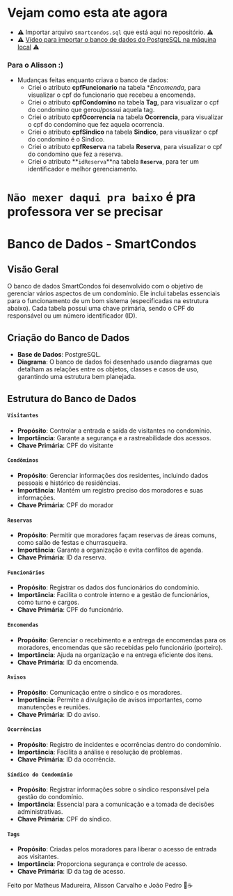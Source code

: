 # Vejam como esta ate agora
- ⚠️ Importar arquivo `smartcondos.sql` que está aqui no repositório. ⚠️
- ⚠️ [Vídeo para importar o banco de dados do PostgreSQL na máquina local](https://www.youtube.com/watch?v=ijB_YZNrv4E) ⚠️

### Para o Alisson :)
- Mudanças feitas enquanto criava o banco de dados:
	- Criei o atributo **cpfFuncionario** na tabela **Encomenda*, para visualizar o cpf do funcionario que recebeu a encomenda.
	- Criei o atributo **cpfCondomino** na tabela **Tag**, para visualizar o cpf do condomino que gerou/possui aquela tag.
	- Criei o atributo **cpfOcorrencia** na tabela **Ocorrencia**, para visualizar o cpf do condomino que fez aquela ocorrencia.
	- Criei o atributo **cpfSindico** na tabela **Sindico**, para visualizar o cpf do condomino é o Sindico.
	- Criei o atributo **cpfReserva** na tabela **Reserva**, para visualizar o cpf do condomino que fez a reserva.
	- Criei o atributo **`idReserva`**na tabela **`Reserva`**, para ter um identificador e melhor gerenciamento.


# `Não mexer daqui pra baixo` é pra professora ver se precisar

# Banco de Dados - SmartCondos

## Visão Geral
O banco de dados SmartCondos foi desenvolvido com o objetivo de gerenciar vários aspectos de um condomínio. Ele inclui tabelas essenciais para o funcionamento de um bom sistema (especificadas na estrutura abaixo). Cada tabela possui uma chave primária, sendo o CPF do responsável ou um número identificador (ID).

## Criação do Banco de Dados
- **Base de Dados**: PostgreSQL.
- **Diagrama**: O banco de dados foi desenhado usando diagramas que detalham as relações entre os objetos, classes e casos de uso, garantindo uma estrutura bem planejada.

## Estrutura do Banco de Dados
#### `Visitantes`
- **Propósito**: Controlar a entrada e saída de visitantes no condomínio.
- **Importância**: Garante a segurança e a rastreabilidade dos acessos.
- **Chave Primária**: CPF do visitante

#### `Condôminos`
- **Propósito**: Gerenciar informações dos residentes, incluindo dados pessoais e histórico de residências.
- **Importância**: Mantém um registro preciso dos moradores e suas informações.
- **Chave Primária**: CPF do morador

#### `Reservas`
- **Propósito**: Permitir que moradores façam reservas de áreas comuns, como salão de festas e churrasqueira.
- **Importância**: Garante a organização e evita conflitos de agenda.
- **Chave Primária**: ID da reserva.

#### `Funcionários`
- **Propósito**: Registrar os dados dos funcionários do condomínio.
- **Importância**: Facilita o controle interno e a gestão de funcionários, como turno e cargos.
- **Chave Primária**: CPF do funcionário.

#### `Encomendas`
- **Propósito**: Gerenciar o recebimento e a entrega de encomendas para os moradores, encomendas que são recebidas pelo funcionário (porteiro).
- **Importância**: Ajuda na organização e na entrega eficiente dos itens.
- **Chave Primária**: ID da encomenda.

#### `Avisos`
- **Propósito**: Comunicação entre o síndico e os moradores.
- **Importância**: Permite a divulgação de avisos importantes, como manutenções e reuniões.
- **Chave Primária**: ID do aviso.

#### `Ocorrências`
- **Propósito**: Registro de incidentes e ocorrências dentro do condomínio.
- **Importância**: Facilita a análise e resolução de problemas.
- **Chave Primária**: ID da ocorrência.

#### `Síndico do Condomínio`
- **Propósito**: Registrar informações sobre o síndico responsável pela gestão do condomínio.
- **Importância**: Essencial para a comunicação e a tomada de decisões administrativas.
- **Chave Primária**: CPF do síndico.

#### `Tags`
- **Propósito**: Criadas pelos moradores para liberar o acesso de entrada aos visitantes.
- **Importância**: Proporciona segurança e controle de acesso.
- **Chave Primária**: ID da tag de acesso.

Feito por Matheus Madureira, Alisson Carvalho e João Pedro 🧡☕

